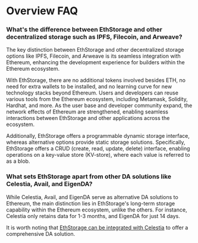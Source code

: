 # Overview FAQ

### What's the difference between EthStorage and other decentralized storage such as IPFS, Filecoin, and Arweave?

The key distinction between EthStorage and other decentralized storage options like IPFS, Filecoin, and Arweave is its seamless integration with Ethereum, enhancing the development experience for builders within the Ethereum ecosystem.

With EthStorage, there are no additional tokens involved besides ETH, no need for extra wallets to be installed, and no learning curve for new technology stacks beyond Ethereum. Users and developers can reuse various tools from the Ethereum ecosystem, including Metamask, Solidity, Hardhat, and more. As the user base and developer community expand, the network effects of Ethereum are strengthened, enabling seamless interactions between EthStorage and other applications across the ecosystem.

Additionally, EthStorage offers a programmable dynamic storage interface, whereas alternative options provide static storage solutions. Specifically, EthStorage offers a CRUD (create, read, update, delete) interface, enabling operations on a key-value store (KV-store), where each value is referred to as a blob.

### What sets EthStorage apart from other DA solutions like Celestia, Avail, and EigenDA?

While Celestia, Avail, and EigenDA serve as alternative DA solutions to Ethereum, the main distinction lies in EthStorage's long-term storage capability within the Ethereum ecosystem, unlike the others. For instance, Celestia only retains data for 1-3 months, and EigenDA for just 14 days.

It is worth noting that [EthStorage can be integrated with Celestia](https://ethstorage.medium.com/ethstorage-integrate-with-celestia-to-provide-long-term-da-solution-for-ethereum-l2-l3-38487a46effd) to offer a comprehensive DA solution.
